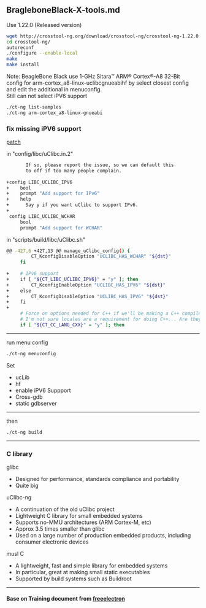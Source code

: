 ## BragleboneBlack-X-tools.md

Use 1.22.0 (Released version)
```sh
wget http://crosstool-ng.org/download/crosstool-ng/crosstool-ng-1.22.0.tar.bz2
cd crosstool-ng/
autoreconf
./configure --enable-local
make
make install
```

Note: BeagleBone Black use 1-GHz Sitara™ ARM® Cortex®-A8 32-Bit   
config for arm-cortex_a8-linux-uclibcgnueabihf by select closest config and edit the additional in menuconfig.   
Still can not select iPV6 support
```sh
./ct-ng list-samples
./ct-ng arm-cortex_a8-linux-gnueabi
```

### fix missing iPV6 support
[patch](https://github.com/crosstool-ng/crosstool-ng/pull/286/files)
   
in "config/libc/uClibc.in.2"

```sh
       If so, please report the issue, so we can default this
       to off if too many people complain.
 
+config LIBC_UCLIBC_IPV6
+    bool
+    prompt "Add support for IPv6"
+    help
+      Say y if you want uClibc to support IPv6.
+
 config LIBC_UCLIBC_WCHAR
     bool
     prompt "Add support for WCHAR"
```

in "scripts/build/libc/uClibc.sh"

```sh
@@ -427,6 +427,13 @@ manage_uClibc_config() {
         CT_KconfigDisableOption "UCLIBC_HAS_WCHAR" "${dst}"
     fi
 
+    # IPv6 support
+    if [ "${CT_LIBC_UCLIBC_IPV6}" = "y" ]; then
+        CT_KconfigEnableOption "UCLIBC_HAS_IPV6" "${dst}"
+    else
+        CT_KconfigDisableOption "UCLIBC_HAS_IPV6" "${dst}"
+    fi
+
     # Force on options needed for C++ if we'll be making a C++ compiler.
     # I'm not sure locales are a requirement for doing C++... Are they?
     if [ "${CT_CC_LANG_CXX}" = "y" ]; then
```

---
   
run menu config
```sh
./ct-ng menuconfig
```
Set
   - ucLib
   - hf
   - enable iPV6 Suppport
   - Cross-gdb
   - static gdbserver

---
   
then

```sh
./ct-ng build
```

---

### C library
glibc   
   - Designed for performance, standards compliance and portability
   - Quite big
   
uClibc-ng
   - A continuation of the old uClibc project
   - Lightweight C library for small embedded systems
   - Supports no-MMU architectures (ARM Cortex-M, etc)
   - Approx 3.5 times smaller than glibc
   - Used on a large number of production embedded products, including consumer electronic devices
   
musl C
   - A lightweight, fast and simple library for embedded systems
   - In particular, great at making small static executables
   - Supported by build systems such as Buildroot

---

#### Base on Training document from [freeelectron](http://free-electrons.com/training/)
   
